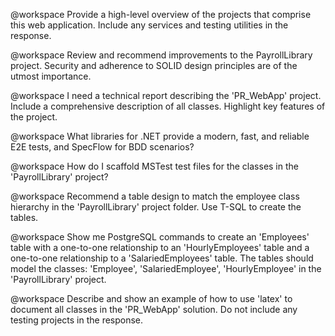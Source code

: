 @workspace Provide a high-level overview of the projects that comprise this web application. Include any services and testing utilities in the response.

@workspace Review and recommend improvements to the PayrollLibrary project. Security and adherence to SOLID design principles are of the utmost importance. 

@workspace I need a technical report describing the 'PR_WebApp' project. Include a comprehensive description of all classes. Highlight key features of the project.

@workspace What libraries for .NET provide a modern, fast, and reliable E2E tests, and SpecFlow for BDD scenarios?

@workspace How do I scaffold MSTest test files for the classes in the 'PayrollLibrary' project?

@workspace Recommend a table design to match the employee class hierarchy in the 'PayrollLibrary' project folder. Use T-SQL to create the tables.

@workspace Show me PostgreSQL commands to create an 'Employees' table with a one-to-one relationship to an 'HourlyEmployees' table and a one-to-one relationship to a 'SalariedEmployees' table. The tables should model the classes: 'Employee', 'SalariedEmployee', 'HourlyEmployee' in the 'PayrollLibrary' project.

@workspace Describe and show an example of how to use 'latex' to document all classes in the 'PR_WebApp' solution. Do not include any testing projects in the response.


